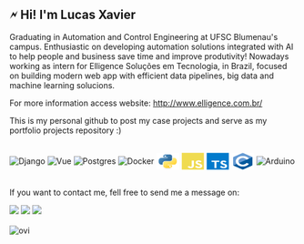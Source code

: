 <h2>🗲 Hi! I'm Lucas Xavier</h2>
Graduating in Automation and Control Engineering at UFSC Blumenau's campus. Enthusiastic on developing automation solutions integrated with AI to help people and business save time and improve produtivity! Nowadays working as intern for Elligence Soluções em Tecnologia, in Brazil, focused on building modern web app with efficient data pipelines, big data and machine learning solucions.

For more information access website: http://www.elligence.com.br/

This is my personal github to post my case projects and serve as my portfolio projects repository :)

  
<div style="display: inline_block"><br>
  <img align="center" alt="Django" height="30" width="40" src="https://devicons.railway.com/i/django.svg">
  <img align="center" alt="Vue" height="30" width="40" src="https://devicons.railway.com/i/vuejs.svg">
  <img align="center" alt="Postgres" height="30" width="40" src="https://devicons.railway.com/i/postgresql.svg">
  <img align="center" alt="Docker" height="30" width="40" src="https://devicons.railway.com/i/docker.svg">
  <img align="center" alt="Python" height="30" width="40" src="https://raw.githubusercontent.com/devicons/devicon/master/icons/python/python-original.svg">
  <img align="center" alt="JavaScript" height="30" width="40" src="https://raw.githubusercontent.com/devicons/devicon/master/icons/javascript/javascript-plain.svg">
  <img align="center" alt="Typescript" height="30" width="40" src="https://raw.githubusercontent.com/devicons/devicon/master/icons/typescript/typescript-original.svg">
  <img align="center" alt="C" height="30" width="40" src="https://raw.githubusercontent.com/devicons/devicon/master/icons/c/c-original.svg">
  <img align="center" alt="Arduino" height="30" width="40" src="https://devicons.railway.com/i/arduino.svg">
  
  
  
</div><br> 
  
  
  
If you want to contact me, fell free to send me a message on:
<div>
  <a href="https://www.instagram.com/lucasxavsk8/" target="_blank"><img src="https://img.shields.io/badge/-Instagram-%23E4405F?style=for-the-badge&logo=instagram&logoColor=white" target="_blank"></a>
  <a href = "mailto:borgesbfx@gmail.com"><img src="https://img.shields.io/badge/-Gmail-%23333?style=for-the-badge&logo=gmail&logoColor=white" target="_blank"></a>
  <a href="https://www.linkedin.com/in/lucasbfx/" target="_blank"><img src="https://img.shields.io/badge/-LinkedIn-%230077B5?style=for-the-badge&logo=linkedin&logoColor=white" target="_blank"></a> 
</div><br>


<div>
  <img src="https://github-readme-stats.vercel.app/api/top-langs?username=LdeLudwig&show_icons=true&locale=en&layout=compact&theme=chartreuse-dark" alt="ovi" />
   
</div>
